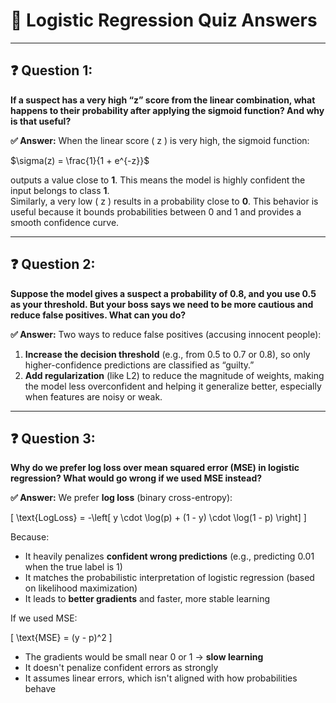 
# 🧠 Logistic Regression Quiz Answers

---

## ❓ Question 1:
**If a suspect has a very high “z” score from the linear combination, what happens to their probability after applying the sigmoid function? And why is that useful?**

**✅ Answer:**
When the linear score \( z \) is very high, the sigmoid function:

$\sigma(z) = \frac{1}{1 + e^{-z}}$

outputs a value close to **1**. This means the model is highly confident the input belongs to class **1**.  
Similarly, a very low \( z \) results in a probability close to **0**. This behavior is useful because it bounds probabilities between 0 and 1 and provides a smooth confidence curve.

---

## ❓ Question 2:
**Suppose the model gives a suspect a probability of 0.8, and you use 0.5 as your threshold. But your boss says we need to be more cautious and reduce false positives. What can you do?**

**✅ Answer:**
Two ways to reduce false positives (accusing innocent people):

1. **Increase the decision threshold** (e.g., from 0.5 to 0.7 or 0.8), so only higher-confidence predictions are classified as “guilty.”
2. **Add regularization** (like L2) to reduce the magnitude of weights, making the model less overconfident and helping it generalize better, especially when features are noisy or weak.

---

## ❓ Question 3:
**Why do we prefer log loss over mean squared error (MSE) in logistic regression? What would go wrong if we used MSE instead?**

**✅ Answer:**
We prefer **log loss** (binary cross-entropy):

\[
\text{LogLoss} = -\left[ y \cdot \log(p) + (1 - y) \cdot \log(1 - p) \right]
\]

Because:

- It heavily penalizes **confident wrong predictions** (e.g., predicting 0.01 when the true label is 1)
- It matches the probabilistic interpretation of logistic regression (based on likelihood maximization)
- It leads to **better gradients** and faster, more stable learning

If we used MSE:

\[
\text{MSE} = (y - p)^2
\]

- The gradients would be small near 0 or 1 → **slow learning**
- It doesn't penalize confident errors as strongly
- It assumes linear errors, which isn't aligned with how probabilities behave
